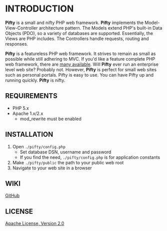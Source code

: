INTRODUCTION
============
**Pifty** is a small and nifty PHP web framework. **Pifty** implements the Model-View-Controller architecture pattern. The Models extend PHP's built-in Data Objects (PDO), so a variety of databases are supported. Essentially, the Views are PHP includes. The Controllers handle requests, routing and responses.

**Pifty** is a featureless PHP web framework. It strives to remain as small as possible while still adhering to MVC. If you'd like a feature complete PHP web framework, there are [many available](http://www.phpframeworks.com/). Will **Pifty** ever run an enterprise level web site? Probably not. However, **Pifty** is perfect for small web sites such as personal portals. Pifty is easy to use. You can have Pifty up and running quickly. **Pifty** is nifty.

REQUIREMENTS
------------  
*   PHP 5.x
*   Apache 1.x/2.x
    *   mod_rewrite must be enabled
    
INSTALLATION
------------  
1.  Open `./pifty/config.php`
    *   Set database DSN, username and password
    *   If you find the need, `./pifty/config.php` is for application constants
2.  Make `./pifty/public` the path to your public web root
3.  Navigate to your web site in a browser   

WIKI
---- 
[GitHub](http://wiki.github.com/simeonwillbanks/Pifty/)

LICENSE
-------  
[Apache License, Version 2.0](http://www.apache.org/licenses/LICENSE-2.0.html)